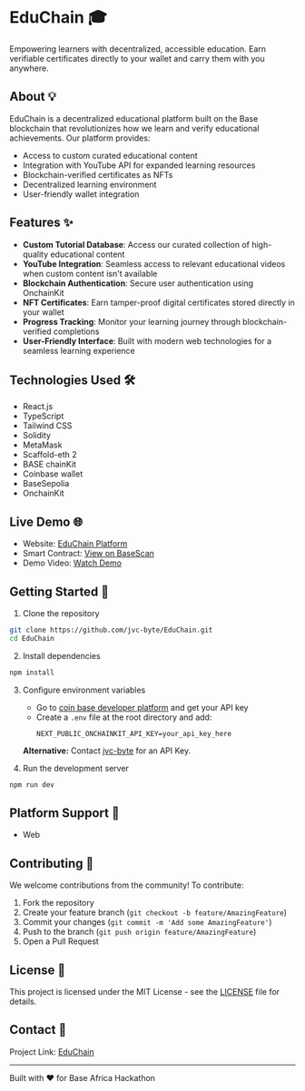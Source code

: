 # EduChain 🎓

Empowering learners with decentralized, accessible education. Earn verifiable certificates directly to your wallet and carry them with you anywhere.

## About 💡

EduChain is a decentralized educational platform built on the Base blockchain that revolutionizes how we learn and verify educational achievements. Our platform provides:

- Access to custom curated educational content
- Integration with YouTube API for expanded learning resources
- Blockchain-verified certificates as NFTs
- Decentralized learning environment
- User-friendly wallet integration

## Features ✨

- **Custom Tutorial Database**: Access our curated collection of high-quality educational content
- **YouTube Integration**: Seamless access to relevant educational videos when custom content isn't available
- **Blockchain Authentication**: Secure user authentication using OnchainKit
- **NFT Certificates**: Earn tamper-proof digital certificates stored directly in your wallet
- **Progress Tracking**: Monitor your learning journey through blockchain-verified completions
- **User-Friendly Interface**: Built with modern web technologies for a seamless learning experience

## Technologies Used 🛠️

- React.js
- TypeScript
- Tailwind CSS
- Solidity
- MetaMask
- Scaffold-eth 2
- BASE chainKit
- Coinbase wallet
- BaseSepolia
- OnchainKit

## Live Demo 🌐

- Website: [EduChain Platform](https://edu-chain-nine.vercel.app/)
- Smart Contract: [View on BaseScan](https://sepolia.basescan.org/address/0xe3c72e2C157D70AcD3e4f7B1E6Ab8A6C09B236A5#code)
- Demo Video: [Watch Demo](https://www.loom.com/share/d33307f4dd3444b8a97b19f035c5b016)

## Getting Started 🚀

1. Clone the repository
```bash
git clone https://github.com/jvc-byte/EduChain.git
cd EduChain
```

2. Install dependencies
```bash
npm install
```

3. Configure environment variables
   - Go to [coin base developer platform](https://portal.cdp.coinbase.com/projects/api-keys/client-key) and get your API key
   - Create a `.env` file at the root directory and add:
     ```
     NEXT_PUBLIC_ONCHAINKIT_API_KEY=your_api_key_here
     ```
   
   **Alternative:** Contact [jvc-byte](mailto:jvc8463@gmail.com) for an API Key.

5. Run the development server
```bash
npm run dev
```

## Platform Support 📱

- Web

## Contributing 🤝

We welcome contributions from the community! To contribute:

1. Fork the repository
2. Create your feature branch (`git checkout -b feature/AmazingFeature`)
3. Commit your changes (`git commit -m 'Add some AmazingFeature'`)
4. Push to the branch (`git push origin feature/AmazingFeature`)
5. Open a Pull Request

## License 📄

This project is licensed under the MIT License - see the [LICENSE](LICENSE) file for details.

## Contact 📧

Project Link: [EduChain](https://github.com/jvc-byte/EduChain)

---

Built with ❤️ for Base Africa Hackathon
